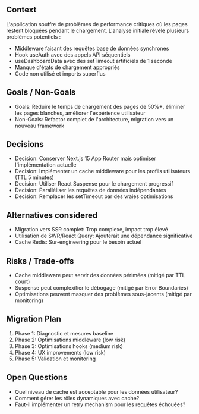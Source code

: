 ## Context
L'application souffre de problèmes de performance critiques où les pages restent bloquées pendant le chargement. L'analyse initiale révèle plusieurs problèmes potentiels :
- Middleware faisant des requêtes base de données synchrones
- Hook useAuth avec des appels API séquentiels
- useDashboardData avec des setTimeout artificiels de 1 seconde
- Manque d'états de chargement appropriés
- Code non utilisé et imports superflus

## Goals / Non-Goals
- Goals: Réduire le temps de chargement des pages de 50%+, éliminer les pages blanches, améliorer l'expérience utilisateur
- Non-Goals: Refactor complet de l'architecture, migration vers un nouveau framework

## Decisions
- Decision: Conserver Next.js 15 App Router mais optimiser l'implémentation actuelle
- Decision: Implémenter un cache middleware pour les profils utilisateurs (TTL 5 minutes)
- Decision: Utiliser React Suspense pour le chargement progressif
- Decision: Paralléliser les requêtes de données indépendantes
- Decision: Remplacer les setTimeout par des vraies optimisations

## Alternatives considered
- Migration vers SSR complet: Trop complexe, impact trop élevé
- Utilisation de SWR/React Query: Ajouterait une dépendance significative
- Cache Redis: Sur-engineering pour le besoin actuel

## Risks / Trade-offs
- Cache middleware peut servir des données périmées (mitigé par TTL court)
- Suspense peut complexifier le débogage (mitigé par Error Boundaries)
- Optimisations peuvent masquer des problèmes sous-jacents (mitigé par monitoring)

## Migration Plan
1. Phase 1: Diagnostic et mesures baseline
2. Phase 2: Optimisations middleware (low risk)
3. Phase 3: Optimisations hooks (medium risk)
4. Phase 4: UX improvements (low risk)
5. Phase 5: Validation et monitoring

## Open Questions
- Quel niveau de cache est acceptable pour les données utilisateur?
- Comment gérer les rôles dynamiques avec cache?
- Faut-il implémenter un retry mechanism pour les requêtes échouées?